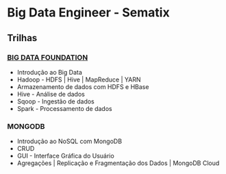 # Big Data Engineer - Sematix

## Trilhas
### <a href=“https://github.com/cicerooficial/big-data-engineer-sematix/tree/main/1.%20BIG-DATA-FOUNDATION“>BIG DATA FOUNDATION</a>
- Introdução ao Big Data
- Hadoop - HDFS | Hive | MapReduce | YARN
- Armazenamento de dados com HDFS e HBase
- Hive - Análise de dados
- Sqoop - Ingestão de dados
- Spark - Processamento de dados
### MONGODB
- Introdução ao NoSQL com MongoDB
- CRUD
- GUI - Interface Gráfica do Usuário
- Agregações | Replicação e Fragmentação dos Dados | MongoDB Cloud

